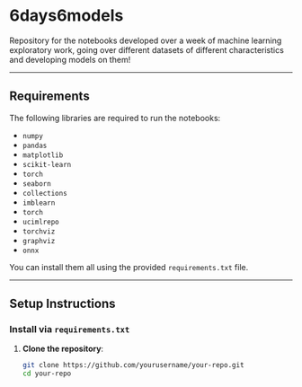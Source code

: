 # 6days6models
Repository for the notebooks developed over a week of machine learning exploratory work, going over different datasets of different characteristics and developing models on them!

---

## Requirements

The following libraries are required to run the notebooks:
- `numpy`
- `pandas`
- `matplotlib`
- `scikit-learn`
- `torch`
- `seaborn`
- `collections`
- `imblearn`
- `torch`
- `ucimlrepo`
- `torchviz`
- `graphviz`
- `onnx`  



You can install them all using the provided `requirements.txt` file.

---

## Setup Instructions

### Install via `requirements.txt`

1. **Clone the repository**:
   ```bash
   git clone https://github.com/yourusername/your-repo.git
   cd your-repo
